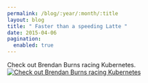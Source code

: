 ```yaml
---
permalink: /blog/:year/:month/:title
layout: blog
title: " Faster than a speeding Latte "
date: 2015-04-06
pagination:
  enabled: true
---
```

Check out Brendan Burns racing Kubernetes.
[![Check out Brendan Burns racing Kubernetes](https://img.youtube.com/vi/7vZ9dRKRMyc/0.jpg)](https://www.youtube.com/watch?v=?7vZ9dRKRMyc)
